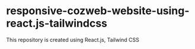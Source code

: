 # responsive-cozweb-website-using-react.js-tailwindcss
 This repository is created using React.js, Tailwind CSS
